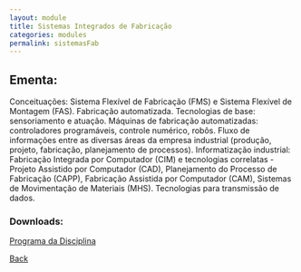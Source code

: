```yaml
---
layout: module
title: Sistemas Integrados de Fabricação
categories: modules
permalink: sistemasFab
---
```


##  Ementa:

Conceituações: Sistema Flexível de Fabricação (FMS) e Sistema Flexível de Montagem (FAS). Fabricação automatizada. Tecnologias de base: sensoriamento e atuação. Máquinas de fabricação automatizadas: controladores programáveis, controle numérico, robôs. Fluxo de informações entre as diversas áreas da empresa industrial (produção, projeto, fabricação, planejamento de processos). Informatização industrial: Fabricação Integrada por Computador (CIM) e tecnologias correlatas - Projeto Assistido por Computador (CAD), Planejamento do Processo de Fabricação (CAPP), Fabricação Assistida por Computador (CAM), Sistemas de Movimentação de Materiais (MHS). Tecnologias para transmissão de dados.

### Downloads:
[Programa da Disciplina](/redes/FENG-PUCRS.ProgramasDeDisciplinas.4464302.Vigente.2010-1a2017-2.pdf)

[Back]({{site.url}})
